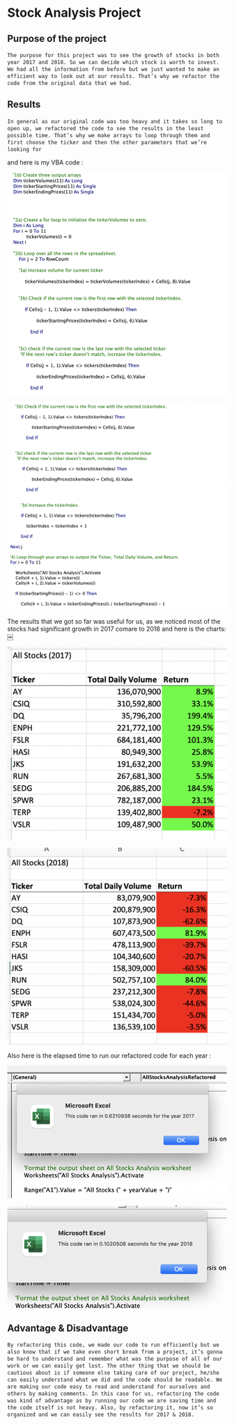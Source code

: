 # Stock Analysis Project


## Purpose of the project
	The purpose for this project was to see the growth of stocks in both year 2017 and 2018. So we can decide which stock is worth to invest. We had all the information from before but we just wanted to make an efficient way to look out at our results. That’s why we refactor the code from the original data that we had. 
  
  
## Results
	In general as our original code was too heavy and it takes so long to open up, we refactored the code to see the results in the least possible time. That’s why we make arrays to loop through them and first choose the ticker and then the other parameters that we’re looking for 
and here is my VBA code :


![vba1](/resources/vba1.png)

![vba2](/resources/vba2.png)

The results that we got so far was useful for us, as we noticed most of the stocks had significant growth in 2017 comare to 2018 and here is the charts:￼

![2017chart](/resources/2017chart.png)

![2018chart](/resources/2018chart.png)

Also here is the elapsed time to run our refactored code for each year :

![time2017](/resources/time2017.png)

![time2018](/resources/time2018.png)


## Advantage & Disadvantage
	By refactoring this code, we made our code to run efficiently but we also know that if we take even short break from a project, it’s gonna be hard to understand and remember what was the purpose of all of our work or we can easily get lost. The other thing that we should be cautious about is if someone else taking care of our project, he/she can easily understand what we did and the code should be readable. We are making our code easy to read and understand for ourselves and others by making comments. In this case for us, refactoring the code was kind of advantage as by running our code we are saving time and the code itself is not heavy. Also, by refactoring it, now it’s so organized and we can easily see the results for 2017 & 2018.  

